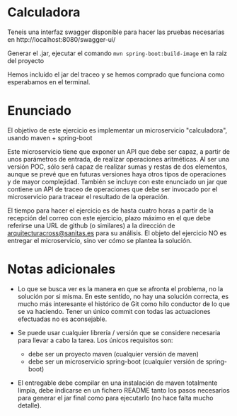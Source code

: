 
# Calculadora
Teneis una interfaz swagger disponible para hacer las pruebas necesarias en http://localhost:8080/swagger-ui/

Generar el .jar, ejecutar el comando `mvn spring-boot:build-image` en la raiz del proyecto

Hemos incluido el jar del traceo y se hemos comprado que funciona como esperabamos en el terminal. 

Enunciado
=================

El objetivo de este ejercicio es implementar un microservicio "calculadora", usando maven + spring-boot

Este microservicio tiene que exponer un API que debe ser capaz, a partir de unos parámetros de entrada, de realizar operaciones aritméticas. Al ser una versión POC, sólo será capaz de realizar sumas y restas de dos elementos, aunque se prevé que en futuras versiones haya otros tipos de operaciones y de mayor complejidad. También se incluye con este enunciado un jar que contiene un API de traceo de operaciones que debe ser invocado por el microservicio para tracear el resultado de la operación.

El tiempo para hacer el ejercicio es de hasta cuatro horas a partir de la recepción del correo con este ejercicio, plazo máximo en el que debe referirse una URL de github (o similares) a la dirección de arquitecturacross@sanitas.es para su análisis. El objeto del ejercicio NO es entregar el microservicio, sino ver cómo se plantea la solución.


Notas adicionales
=================

* Lo que se busca ver es la manera en que se afronta el problema, no la solución por si misma. En este sentido, no hay una solución correcta, es mucho más interesante el histórico de Git como hilo conductor de lo que se va haciendo. Tener un único commit con todas las actuaciones efectuadas no es aconsejable.

* Se puede usar cualquier librería / versión que se considere necesaria para llevar a cabo la tarea. Los únicos requisitos son:
    * debe ser un proyecto maven (cualquier versión de maven)
    * debe ser un microservicio spring-boot (cualquier versión de spring-boot)

* El entregable debe compilar en una instalación de maven totalmente limpia, debe indicarse en un fichero README tanto los pasos necesarios para generar el jar final como para ejecutarlo (no hace falta mucho detalle).

